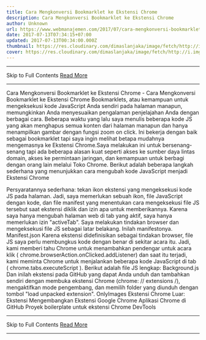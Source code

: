 ```yaml
---
title: Cara Mengkonversi Bookmarklet ke Ekstensi Chrome
description: Cara Mengkonversi Bookmarklet ke Ekstensi Chrome
author: Unknown
url: https://www.webmanajemen.com/2017/07/cara-mengkonversi-bookmarklet-ke.html
date: 2017-07-13T07:34:15+07:00
updated: 2017-07-13T00:34:00.000Z
thumbnail: https://res.cloudinary.com/dimaslanjaka/image/fetch/http://i.imgur.com/QLNHFRe.png
cover: https://res.cloudinary.com/dimaslanjaka/image/fetch/http://i.imgur.com/QLNHFRe.png
---
```


<hr/> Skip to Full Contents <a href="https://www.webmanajemen.com/2017/07/cara-mengkonversi-bookmarklet-ke.html" rel="follow" class="button" id="read-more">Read More</a> <hr/> Cara Mengkonversi Bookmarklet ke Ekstensi Chrome - Cara Mengkonversi Bookmarklet ke Ekstensi Chrome Bookmarklets, atau kemampuan untuk mengeksekusi kode JavaScript Anda sendiri pada halaman manapun, memungkinkan Anda menyesuaikan pengalaman penjelajahan Anda dengan berbagai cara. Beberapa waktu yang lalu saya menulis beberapa kode JS yang akan menghapus semua konten dari halaman manapun dan hanya menampilkan gambar dengan fungsi zoom on click. Ini bekerja dengan baik sebagai bookmarklet tapi saya ingin melihat betapa mudahnya mengemasnya ke Ekstensi Chrome.Saya melakukan ini untuk bersenang-senang tapi ada beberapa alasan kuat seperti akses ke sumber daya lintas domain, akses ke permintaan jaringan, dan kemampuan untuk berbagi dengan orang lain melalui Toko Chrome.
Berikut adalah beberapa langkah sederhana yang menunjukkan cara mengubah kode JavaScript menjadi Ekstensi Chrome

Persyaratannya sederhana: tekan ikon ekstensi yang mengeksekusi kode JS pada halaman. Jadi, saya memerlukan sebuah ikon, file JavaScript dengan kode, dan file manifest yang menentukan cara mengeksekusi file JS tersebut saat ekstensi diklik dan izin apa untuk memberikannya. Karena saya hanya mengubah halaman web di tab yang aktif, saya hanya memerlukan izin "activeTab". Saya melakukan tindakan browser dan mengeksekusi file JS sebagai latar belakang. Inilah manifestonya.
Manifest.json
Karena ekstensi didefinisikan sebagai tindakan browser, file JS saya perlu membungkus kode dengan benar di sekitar acara itu. Jadi, kami memberi tahu Chrome untuk menambahkan pendengar untuk acara klik ( chrome.browserAction.onClicked.addListener) dan saat itu terjadi, kami meminta Chrome untuk menjalankan beberapa kode JavaScript di tab ( chrome.tabs.executeScript ). Berikut adalah file JS lengkap:
Background.js
Dan inilah ekstensi pada GitHub yang dapat Anda unduh dan tambahkan sendiri dengan membuka ekstensi Chrome (chrome: // extensions /), mengaktifkan mode pengembang, dan memilih folder yang diunduh dengan tombol "load unpacked extension".
OnlyImages Ekstensi Chrome
Luar:
Ekstensi
Mengembangkan Ekstensi Google Chrome
Aplikasi Chrome di GitHub
Proyek boilerplate untuk ekstensi Chrome DevTools <hr/> Skip to Full Contents <a href="https://www.webmanajemen.com/2017/07/cara-mengkonversi-bookmarklet-ke.html" rel="follow" class="button" id="read-more">Read More</a> <hr/>